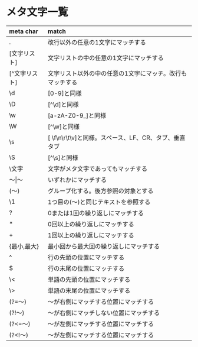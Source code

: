 # メタ文字一覧
| meta char     | match                                                     |
|:--------------|:----------------------------------------------------------|
| .             | 改行以外の任意の1文字にマッチする                         |
| [文字リスト]  | 文字リストの中の任意の1文字にマッチする                   |
| [^文字リスト] | 文字リスト以外の中の任意の1文字にマッチ。改行もマッチする |
| \d            | [0-9]と同様                                               |
| \D            | [^\d]と同様                                               |
| \w            | [a-zA-Z0-9_]と同様                                        |
| \W            | [^\w]と同様                                               |
| \s            | [ \f\n\r\t\v]と同様。スペース、LF、CR、タブ、垂直タブ     |
| \S            | [^\s]と同様                                               |
| \文字         | 文字がメタ文字であってもマッチする                        |
| 〜&#124;〜    | いずれかにマッチする                                      |
| (〜)          | グループ化する。後方参照の対象とする                      |
| \\1           | 1つ目の(〜)と同じテキストを参照する                       |
| ?             | 0または1回の繰り返しにマッチする                          |
| *             | 0回以上の繰り返しにマッチする                             |
| +             | 1回以上の繰り返しにマッチする                             |
| {最小,最大}   | 最小回から最大回の繰り返しにマッチする                    |
| ^             | 行の先頭の位置にマッチする                                |
| $             | 行の末尾の位置にマッチする                                |
| \\<           | 単語の先頭の位置にマッチする                              |
| \\>           | 単語の末尾の位置にマッチする                              |
| (?=〜)        | 〜が右側にマッチする位置にマッチする                      |
| (?!〜)        | 〜が右側にマッチしない位置にマッチする                    |
| (?<=〜)       | 〜が左側にマッチする位置にマッチする                      |
| (?<!〜)       | 〜が左側にマッチする位置にマッチする                      |
